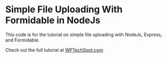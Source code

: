 # Simple File Uploading With Formidable in NodeJs

This code is for the tutorial on simple file uploading with NodeJs, Express, and Formidable.

Check out the full tutorial at [WPTechSpot.com](http://www.wptechspot.com/file-uploading-with-formidable-in-nodejs.html)
